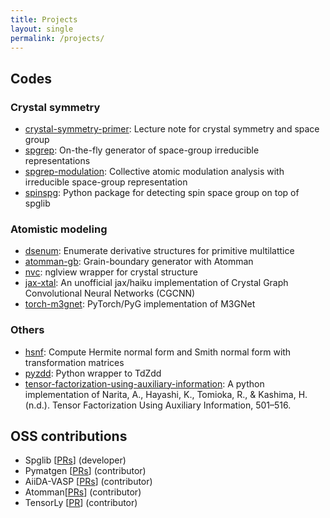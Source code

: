 ```yaml
---
title: Projects
layout: single
permalink: /projects/
---
```


## Codes

### Crystal symmetry
- [crystal-symmetry-primer](https://github.com/lan496/crystal-symmetry-primer): Lecture note for crystal symmetry and space group
- [spgrep](https://github.com/spglib/spgrep): On-the-fly generator of space-group irreducible representations
- [spgrep-modulation](https://github.com/phonopy/spgrep-modulation): Collective atomic modulation analysis with irreducible space-group representation
- [spinspg](https://github.com/spglib/spinspg): Python package for detecting spin space group on top of spglib

### Atomistic modeling
- [dsenum](https://github.com/lan496/dsenum): Enumerate derivative structures for primitive multilattice
- [atomman-gb](https://github.com/lan496/atomman-gb): Grain-boundary generator with Atomman
- [nvc](https://github.com/lan496/nvc): nglview wrapper for crystal structure
- [jax-xtal](https://github.com/lan496/jax-xtal): An unofficial jax/haiku implementation of Crystal Graph Convolutional Neural Networks (CGCNN)
- [torch-m3gnet](https://github.com/lan496/torch-m3gnet): PyTorch/PyG implementation of M3GNet

### Others
- [hsnf](https://github.com/lan496/hsnf): Compute Hermite normal form and Smith normal form with transformation matrices
- [pyzdd](https://github.com/lan496/pyzdd): Python wrapper to TdZdd
- [tensor-factorization-using-auxiliary-information](https://github.com/lan496/tensor-factorization-using-auxiliary-information): A python implementation of Narita, A., Hayashi, K., Tomioka, R., & Kashima, H. (n.d.). Tensor Factorization Using Auxiliary Information, 501–516.

## OSS contributions
- Spglib [[PRs](https://github.com/spglib/spglib/pulls?q=is%3Apr+author%3Alan496+sort%3Aupdated-desc+is%3Aclosed)] (developer)
- Pymatgen [[PRs](https://github.com/materialsproject/pymatgen/pulls?q=is%3Apr+author%3Alan496+is%3Aclosed+)] (contributor)
- AiiDA-VASP [[PRs](https://github.com/aiida-vasp/aiida-vasp/pulls?q=is%3Apr+author%3Alan496+is%3Aclosed+)] (contributor)
- Atomman[[PRs](https://github.com/lmhale99/atomman/pulls?q=is%3Apr+author%3Alan496+sort%3Aupdated-desc+is%3Aclosed)] (contributor)
- TensorLy [[PR](https://github.com/tensorly/tensorly/pulls?q=is%3Apr+author%3Alan496+is%3Aclosed+)] (contributor)
